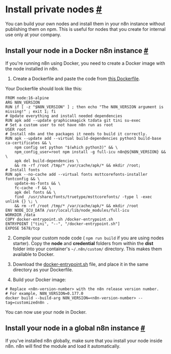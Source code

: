 # Install private nodes [\#](https://docs.n8n.io/integrations/creating-nodes/deploy/install-private-nodes/\#install-private-nodes "Permanent link")

You can build your own nodes and install them in your n8n instance without publishing them on npm. This is useful for nodes that you create for internal use only at your company.

## Install your node in a Docker n8n instance [\#](https://docs.n8n.io/integrations/creating-nodes/deploy/install-private-nodes/\#install-your-node-in-a-docker-n8n-instance "Permanent link")

If you're running n8n using Docker, you need to create a Docker image with the node installed in n8n.

1. Create a Dockerfile and paste the code from [this Dockerfile](https://github.com/n8n-io/n8n/blob/master/docker/images/n8n/Dockerfile).

Your Dockerfile should look like this:


```
FROM node:16-alpine
ARG N8N_VERSION
RUN if [ -z "$N8N_VERSION" ] ; then echo "The N8N_VERSION argument is missing!" ; exit 1; fi
# Update everything and install needed dependencies
RUN apk add --update graphicsmagick tzdata git tini su-exec
# Set a custom user to not have n8n run as root
USER root
# Install n8n and the packages it needs to build it correctly.
RUN apk --update add --virtual build-dependencies python3 build-base ca-certificates && \
	npm config set python "$(which python3)" && \
	npm_config_user=root npm install -g full-icu n8n@${N8N_VERSION} && \
	apk del build-dependencies \
	&& rm -rf /root /tmp/* /var/cache/apk/* && mkdir /root;
# Install fonts
RUN apk --no-cache add --virtual fonts msttcorefonts-installer fontconfig && \
	update-ms-fonts && \
	fc-cache -f && \
	apk del fonts && \
	find  /usr/share/fonts/truetype/msttcorefonts/ -type l -exec unlink {} \; \
	&& rm -rf /root /tmp/* /var/cache/apk/* && mkdir /root
ENV NODE_ICU_DATA /usr/local/lib/node_modules/full-icu
WORKDIR /data
COPY docker-entrypoint.sh /docker-entrypoint.sh
ENTRYPOINT ["tini", "--", "/docker-entrypoint.sh"]
EXPOSE 5678/tcp
```

2. Compile your custom node code ( `npm run build` if you are using nodes starter). Copy the **node** and **credential** folders from within the **dist** folder into your container's `~/.n8n/custom/` directory. This makes them available to Docker.

3. Download the [docker-entrypoint.sh](https://github.com/n8n-io/n8n/blob/master/docker/images/n8n/docker-entrypoint.sh) file, and place it in the same directory as your Dockerfile.

4. Build your Docker image:


```
# Replace <n8n-version-number> with the n8n release version number. 
# For example, N8N_VERSION=0.177.0
docker build --build-arg N8N_VERSION=<n8n-version-number> --tag=customizedn8n .
```


You can now use your node in Docker.

## Install your node in a global n8n instance [\#](https://docs.n8n.io/integrations/creating-nodes/deploy/install-private-nodes/\#install-your-node-in-a-global-n8n-instance "Permanent link")

If you've installed n8n globally, make sure that you install your node inside n8n. n8n will find the module and load it automatically.